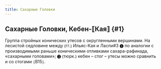 ```yaml
---
title: Сахарные Головки
---
```

## Сахарные Головки, Кебен-⟦Кая⟧ {#1}

Группа стройных конических утесов с округленными вершинами. На лесистой седловине между ⦅гг.⦆ Ильяс-Кая и Ласпи#3 ❶ по аналогии с производимыми раньше коническими отливками сахара-рафинада, «сахарными головами»; ❷ ⦅тюрк.⦆ кебен – стог – утесы можно сравнить и со стогами ⦃В15⦄.
